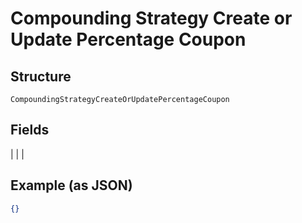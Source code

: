 
# Compounding Strategy Create or Update Percentage Coupon

## Structure

`CompoundingStrategyCreateOrUpdatePercentageCoupon`

## Fields

|  |
| 

## Example (as JSON)

```json
{}
```

